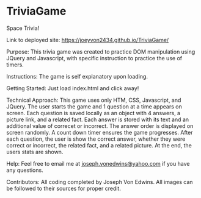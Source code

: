 # TriviaGame
Space Trivia!

Link to deployed site: https://joeyvon2434.github.io/TriviaGame/

Purpose: 
This trivia game was created to practice DOM manipulation using JQuery and Javascript, with
specific instruction to practice the use of timers.

Instructions: 
The game is self explanatory upon loading.

Getting Started:
Just load index.html and click away!

Technical Approach: This game uses only HTM, CSS, Javascript, and JQuery. The user starts the game and 1 question at a time
appears on screen. Each question is saved locally as an object with 4 answers, a picture link, and a related fact. Each answer is stored with its text and an additional value of correcet or incorrect. The answer order is displayed on screen randomly. A count down timer ensures the game progresses. After each question, the user is show the correct answer, whether they were correct or incorrect, the related fact, and a related picture. At the end, the users stats are shown.

Help:
Feel free to email me at joseph.vonedwins@yahoo.com if you have any questions.

Contributors: 
All coding completed by Joseph Von Edwins. All images can be followed to their sources
for proper credit.